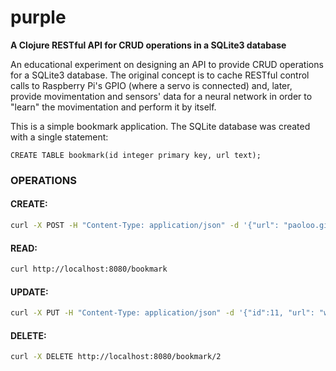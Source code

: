 # purple
**A Clojure RESTful API for CRUD operations in a SQLite3 database**

An educational experiment on designing an API to provide CRUD operations for a SQLite3 database. The original concept is to cache RESTful control calls to Raspberry Pi's GPIO (where a servo is connected) and, later, provide movimentation and sensors' data for a neural network in order to "learn" the movimentation and perform it by itself.

This is a simple bookmark application. The SQLite database was created with a single statement:
```
CREATE TABLE bookmark(id integer primary key, url text);
```

### OPERATIONS

#### CREATE:
```bash
curl -X POST -H "Content-Type: application/json" -d '{"url": "paoloo.github.io"}' http://localhost:8080/bookmark
```
#### READ:
```bash
curl http://localhost:8080/bookmark
```
#### UPDATE:
```bash
curl -X PUT -H "Content-Type: application/json" -d '{"id":11, "url": "www.bb.com"}' http://localhost:8080/bookmark
```
#### DELETE:
```bash
curl -X DELETE http://localhost:8080/bookmark/2
```

